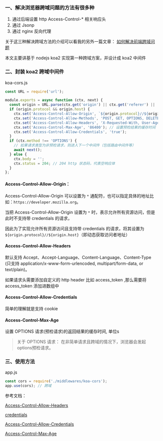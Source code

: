 ### 一、解决浏览器跨域问题的方法有很多种
1) 通过后端设置 http Access-Control-* 相关响应头
2) 通过 Jsonp
3) 通过 nginx 反向代理

关于这三种解决跨域方法的介绍可以看我的另外一篇文章： [如何解决前端跨域问题](https://simplecodecx.github.io/blog/20181209/8d45a80b.html)

本文主要讲基于 nodejs koa2 实现第一种跨域方案，并设计成 koa2 中间件

### 二、封装 koa2 跨域中间件

koa-cors.js

```javascript
const URL = require('url');

module.exports = async function (ctx, next) {
  const origin = URL.parse(ctx.get('origin') || ctx.get('referer') || '');
  if (origin.protocol && origin.host) {
    ctx.set('Access-Control-Allow-Origin', `${origin.protocol}//${origin.host}`);
    ctx.set('Access-Control-Allow-Methods', 'POST, GET, OPTIONS, DELETE, PUT');
    ctx.set('Access-Control-Allow-Headers', 'X-Requested-With, User-Agent, Referer, Content-Type, Cache-Control,accesstoken'); // 添加允许 http header
    ctx.set('Access-Control-Max-Age', '86400'); // 设置预检结果的缓存时间
    ctx.set('Access-Control-Allow-Credentials', 'true');
  }
  if (ctx.method !== 'OPTIONS') {
    // 如果请求类型为非预检请求，则进入下一个中间件（包括路由中间件等）
    await next();
  } else {
    ctx.body = '';
    ctx.status = 204; // 204 http 状态码，代表空响应体
  }
};
```

#### Access-Control-Allow-Origin：

Access-Control-Allow-Origin 可以设置为 `*` 通配符，也可以指定具体的地址比如：`https://developer.mozilla.org`。

当把 Access-Control-Allow-Origin 设置为 `*` 时，表示允许所有资源访问，但是此时不支持带 credentials 的请求，

因此为了实现允许所有资源访问且支持带 credentials 的请求，将其设置为 `${origin.protocol}//${origin.host}`（即动态获取访问者地址）

#### Access-Control-Allow-Headers

默认支持 Accept、Accept-Language、Content-Language、Content-Type (只支持 application/x-www-form-urlencoded, multipart/form-data, or text/plain)。

如果请求头需要添加自定义的 http header 比如 access_token ,那么需要将 access_token 添加进数组中

#### Access-Control-Allow-Credentials

简单的理解就是支持 cookie


#### Access-Control-Max-Age

设置 OPTIONS 请求(预检请求)的返回结果的缓存时间, 单位s

>关于 OPTIONS 请求：
>在非简单请求且跨域的情况下，浏览器会发起options预检请求。

### 三、使用方法

app.js
```javascript
const cors = require('./middlewares/koa-cors');
app.use(cors); // 跨域
```

参考文档：

[Access-Control-Allow-Headers](https://developer.mozilla.org/zh-CN/docs/Web/HTTP/Headers/Access-Control-Allow-Headers)

[credentials](https://developer.mozilla.org/zh-CN/docs/Web/API/Request/credentials)

[Access-Control-Allow-Credentials](https://developer.mozilla.org/zh-CN/docs/Web/HTTP/Headers/Access-Control-Allow-Credentials)

[Access-Control-Max-Age](https://developer.mozilla.org/zh-CN/docs/Web/HTTP/Headers/Access-Control-Max-Age)